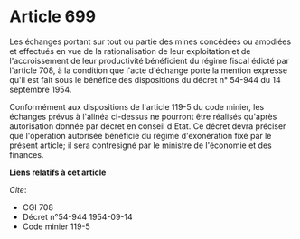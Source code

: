 # Article 699

Les échanges portant sur tout ou partie des mines concédées ou amodiées et effectués en vue de la rationalisation de leur
exploitation et de l'accroissement de leur productivité bénéficient du régime fiscal édicté par l'article 708, à la condition
que l'acte d'échange porte la mention expresse qu'il est fait sous le bénéfice des dispositions du décret n° 54-944 du 14
septembre 1954.

Conformément aux dispositions de l'article 119-5 du code minier, les échanges prévus à l'alinéa ci-dessus ne pourront être
réalisés qu'après autorisation donnée par décret en conseil d'Etat. Ce décret devra préciser que l'opération autorisée
bénéficie du régime d'exonération fixé par le présent article; il sera contresigné par le ministre de l'économie et des
finances.

**Liens relatifs à cet article**

_Cite_:

  - CGI 708
  - Décret n°54-944 1954-09-14
  - Code minier 119-5
